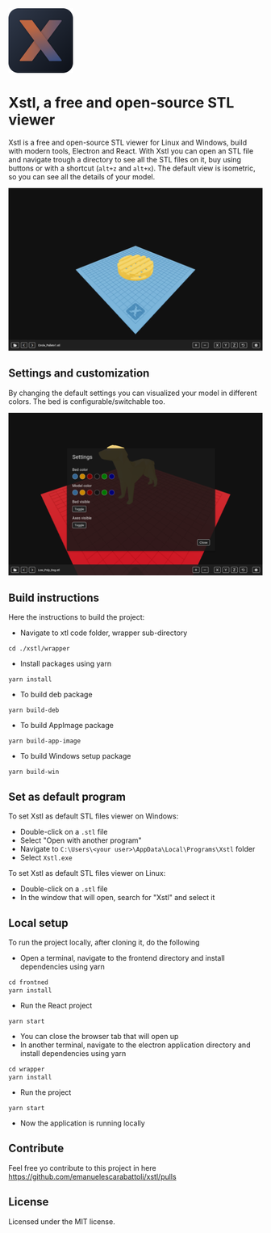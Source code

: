 <img src="./wrapper/build/icons/icon_256x256.png" alt="Xstl" width="128"/>

# Xstl, a free and open-source STL viewer

Xstl is a free and open-source STL viewer for Linux and Windows, build with modern tools, Electron and React. With Xstl you can open an STL file and navigate trough a directory to see all the STL files on it, buy using buttons or with a shortcut (`alt+z` and `alt+x`). The default view is isometric, so you can see all the details of your model.

<img src="./docs/assets/images/screen-main.png" alt="Settings"/>

## Settings and customization

By changing the default settings you can visualized your model in different colors. The bed is configurable/switchable too.

<img src="./docs/assets/images/screen-settings.png" alt="Settings"/>

## Build instructions

Here the instructions to build the project:

- Navigate to xtl code folder, wrapper sub-directory
```
cd ./xstl/wrapper
```
- Install packages using yarn
```
yarn install
```
- To build deb package
```
yarn build-deb
```
- To build AppImage package
```
yarn build-app-image

```
- To build Windows setup package
```
yarn build-win

```

## Set as default program

To set Xstl as default STL files viewer on Windows:

- Double-click on a `.stl` file
- Select "Open with another program"
- Navigate to `C:\Users\<your user>\AppData\Local\Programs\Xstl` folder
- Select `Xstl.exe`

To set Xstl as default STL files viewer on Linux:

- Double-click on a `.stl` file
- In the window that will open, search for "Xstl" and select it

## Local setup

To run the project locally, after cloning it, do the following

- Open a terminal, navigate to the frontend directory and install dependencies using yarn
```
cd frontned
yarn install
```
- Run the React project
```
yarn start
```
- You can close the browser tab that will open up
- In another terminal, navigate to the electron application directory and install dependencies using yarn
```
cd wrapper
yarn install
```
- Run the project
```
yarn start
```
- Now the application is running locally

## Contribute

Feel free yo contribute to this project in here https://github.com/emanuelescarabattoli/xstl/pulls

## License

Licensed under the MIT license.
